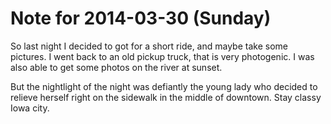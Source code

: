 # Note for 2014-03-30 (Sunday)

So last night I decided to got for a short ride, and maybe take some pictures. I went back to an old pickup truck, that is very photogenic. I was also able to get some photos on the river at sunset. 


But the nightlight of the night was defiantly the young lady who decided to relieve herself right on the sidewalk in the middle of downtown. Stay classy Iowa city.
